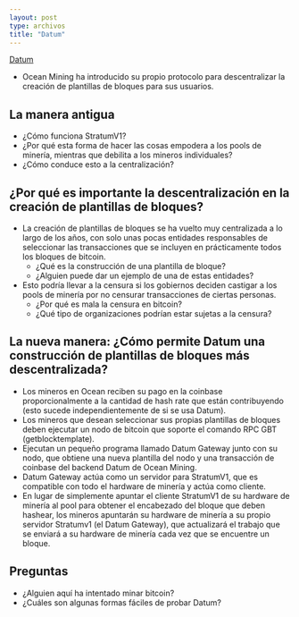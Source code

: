 ```yaml
---
layout: post
type: archivos
title: "Datum"
---
```


[Datum](https://ocean.xyz/docs/datum-press-release)

- Ocean Mining ha introducido su propio protocolo para descentralizar la creación de plantillas de bloques para sus usuarios.

## La manera antigua
- ¿Cómo funciona StratumV1?
- ¿Por qué esta forma de hacer las cosas empodera a los pools de minería, mientras que debilita a los mineros individuales?
- ¿Cómo conduce esto a la centralización?

## ¿Por qué es importante la descentralización en la creación de plantillas de bloques?
- La creación de plantillas de bloques se ha vuelto muy centralizada a lo largo de los años, con solo unas pocas entidades responsables de seleccionar las transacciones que se incluyen en prácticamente todos los bloques de bitcoin.
  - ¿Qué es la construcción de una plantilla de bloque?
  - ¿Alguien puede dar un ejemplo de una de estas entidades?
- Esto podría llevar a la censura si los gobiernos deciden castigar a los pools de minería por no censurar transacciones de ciertas personas.
  - ¿Por qué es mala la censura en bitcoin?
  - ¿Qué tipo de organizaciones podrían estar sujetas a la censura?

## La nueva manera: ¿Cómo permite Datum una construcción de plantillas de bloques más descentralizada?
- Los mineros en Ocean reciben su pago en la coinbase proporcionalmente a la cantidad de hash rate que están contribuyendo (esto sucede independientemente de si se usa Datum).
- Los mineros que desean seleccionar sus propias plantillas de bloques deben ejecutar un nodo de bitcoin que soporte el comando RPC GBT (getblocktemplate).
- Ejecutan un pequeño programa llamado Datum Gateway junto con su nodo, que obtiene una nueva plantilla del nodo y una transacción de coinbase del backend Datum de Ocean Mining.
- Datum Gateway actúa como un servidor para StratumV1, que es compatible con todo el hardware de minería y actúa como cliente.
- En lugar de simplemente apuntar el cliente StratumV1 de su hardware de minería al pool para obtener el encabezado del bloque que deben hashear, los mineros apuntarán su hardware de minería a su propio servidor Stratumv1 (el Datum Gateway), que actualizará el trabajo que se enviará a su hardware de minería cada vez que se encuentre un bloque.

## Preguntas
- ¿Alguien aquí ha intentado minar bitcoin?
- ¿Cuáles son algunas formas fáciles de probar Datum?
